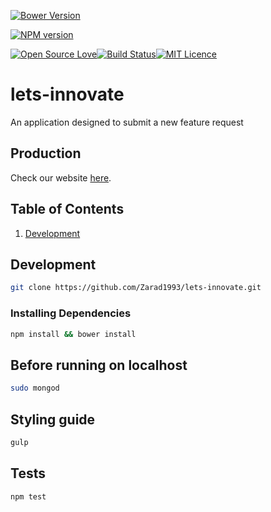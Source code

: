 [![Bower Version](https://img.shields.io/bower/v/lets-innovate.svg?style=flat)](https://github.com/Zarad1993/lets-innovate/releases) 

[![NPM version](https://badge.fury.io/js/lets-innovate.svg)](http://badge.fury.io/js/lets-innovate)

[![Open Source Love](https://badges.frapsoft.com/os/v1/open-source.svg?v=103)](https://github.com/ellerbrock/open-source-badge/)[![Build Status](https://travis-ci.org/Zarad1993/lets-innovate.svg?branch=master)](https://travis-ci.org/Zarad1993/lets-innovate/)[![MIT Licence](https://badges.frapsoft.com/os/mit/mit.svg?v=103)](https://opensource.org/licenses/mit-license.php)   


# lets-innovate
An application designed to submit a new feature request 

## Production

Check our website [here](http://lets-innovate.herokuapp.com/#/).


## Table of Contents
1. [Development](#development)

## Development

```sh
git clone https://github.com/Zarad1993/lets-innovate.git
```

### Installing Dependencies
```sh
npm install && bower install
```
## Before running on localhost 
```sh
sudo mongod
```
## Styling guide
```sh
gulp
```
## Tests
```sh
npm test
```



